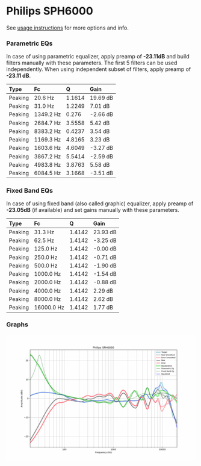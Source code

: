 # Philips SPH6000
See [usage instructions](https://github.com/jaakkopasanen/AutoEq#usage) for more options and info.

### Parametric EQs
In case of using parametric equalizer, apply preamp of **-23.11dB** and build filters manually
with these parameters. The first 5 filters can be used independently.
When using independent subset of filters, apply preamp of **-23.11 dB**.

| Type    | Fc        |      Q | Gain     |
|:--------|:----------|:-------|:---------|
| Peaking | 20.6 Hz   | 1.1614 | 19.69 dB |
| Peaking | 31.0 Hz   | 1.2249 | 7.01 dB  |
| Peaking | 1349.2 Hz | 0.276  | -2.66 dB |
| Peaking | 2684.7 Hz | 3.5558 | 5.42 dB  |
| Peaking | 8383.2 Hz | 0.4237 | 3.54 dB  |
| Peaking | 1169.3 Hz | 4.8165 | 3.23 dB  |
| Peaking | 1603.6 Hz | 4.6049 | -3.27 dB |
| Peaking | 3867.2 Hz | 5.5414 | -2.59 dB |
| Peaking | 4983.8 Hz | 3.8763 | 5.58 dB  |
| Peaking | 6084.5 Hz | 3.1668 | -3.51 dB |

### Fixed Band EQs
In case of using fixed band (also called graphic) equalizer, apply preamp of **-23.05dB**
(if available) and set gains manually with these parameters.

| Type    | Fc         |      Q | Gain     |
|:--------|:-----------|:-------|:---------|
| Peaking | 31.3 Hz    | 1.4142 | 23.93 dB |
| Peaking | 62.5 Hz    | 1.4142 | -3.25 dB |
| Peaking | 125.0 Hz   | 1.4142 | -0.00 dB |
| Peaking | 250.0 Hz   | 1.4142 | -0.71 dB |
| Peaking | 500.0 Hz   | 1.4142 | -1.90 dB |
| Peaking | 1000.0 Hz  | 1.4142 | -1.54 dB |
| Peaking | 2000.0 Hz  | 1.4142 | -0.88 dB |
| Peaking | 4000.0 Hz  | 1.4142 | 2.29 dB  |
| Peaking | 8000.0 Hz  | 1.4142 | 2.62 dB  |
| Peaking | 16000.0 Hz | 1.4142 | 1.77 dB  |

### Graphs
![](./Philips%20SPH6000.png)